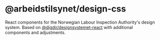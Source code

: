 # @arbeidstilsynet/design-css

React components for the Norwegian Labour Inspection Authority's design system. Based on [@digdir/designsystemet-react](https://www.npmjs.com/package/@digdir/designsystemet-react) with additional components and adjustments.
